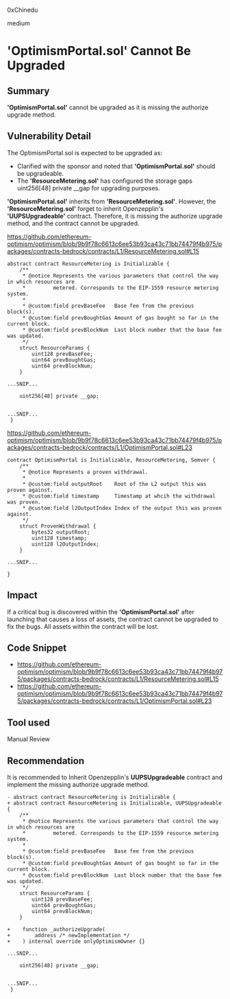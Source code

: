 0xChinedu

medium

# 'OptimismPortal.sol' Cannot Be Upgraded

## Summary
**'OptimismPortal.sol'** cannot be upgraded as it is missing the authorize upgrade method.
## Vulnerability Detail
The OptimismPortal.sol is expected to be upgraded as:

- Clarified with the sponsor and noted that **'OptimismPortal.sol'** should be upgradeable.
- The **'ResourceMetering.sol'** has configured the storage gaps uint256[48] private __gap for upgrading purposes.

**'OptimismPortal.sol'** inherits from **'ResourceMetering.sol'**. However, the **'ResourceMetering.sol'** forget to inherit Openzepplin's **'UUPSUpgradeable'** contract. Therefore, it is missing the authorize upgrade method, and the contract cannot be upgraded.

https://github.com/ethereum-optimism/optimism/blob/9b9f78c6613c6ee53b93ca43c71bb74479f4b975/packages/contracts-bedrock/contracts/L1/ResourceMetering.sol#L15
```solidity
abstract contract ResourceMetering is Initializable {
    /**
     * @notice Represents the various parameters that control the way in which resources are
     *         metered. Corresponds to the EIP-1559 resource metering system.
     *
     * @custom:field prevBaseFee   Base fee from the previous block(s).
     * @custom:field prevBoughtGas Amount of gas bought so far in the current block.
     * @custom:field prevBlockNum  Last block number that the base fee was updated.
     */
    struct ResourceParams {
        uint128 prevBaseFee;
        uint64 prevBoughtGas;
        uint64 prevBlockNum;
    }

...SNIP...

    uint256[48] private __gap;


...SNIP...
 }
```
https://github.com/ethereum-optimism/optimism/blob/9b9f78c6613c6ee53b93ca43c71bb74479f4b975/packages/contracts-bedrock/contracts/L1/OptimismPortal.sol#L23
```solidity
contract OptimismPortal is Initializable, ResourceMetering, Semver {
    /**
     * @notice Represents a proven withdrawal.
     *
     * @custom:field outputRoot    Root of the L2 output this was proven against.
     * @custom:field timestamp     Timestamp at whcih the withdrawal was proven.
     * @custom:field l2OutputIndex Index of the output this was proven against.
     */
    struct ProvenWithdrawal {
        bytes32 outputRoot;
        uint128 timestamp;
        uint128 l2OutputIndex;
    }

...SNIP...

}
```
## Impact
If a critical bug is discovered within the **'OptimismPortal.sol'** after launching that causes a loss of assets, the contract cannot be upgraded to fix the bugs. All assets within the contract will be lost.
## Code Snippet
- https://github.com/ethereum-optimism/optimism/blob/9b9f78c6613c6ee53b93ca43c71bb74479f4b975/packages/contracts-bedrock/contracts/L1/ResourceMetering.sol#L15
- https://github.com/ethereum-optimism/optimism/blob/9b9f78c6613c6ee53b93ca43c71bb74479f4b975/packages/contracts-bedrock/contracts/L1/OptimismPortal.sol#L23
## Tool used

Manual Review

## Recommendation
It is recommended to Inherit Openzepplin's **UUPSUpgradeable** contract and implement the missing authorize upgrade method.
```solidity
- abstract contract ResourceMetering is Initializable {
+ abstract contract ResourceMetering is Initializable, UUPSUpgradeable {
    /**
     * @notice Represents the various parameters that control the way in which resources are
     *         metered. Corresponds to the EIP-1559 resource metering system.
     *
     * @custom:field prevBaseFee   Base fee from the previous block(s).
     * @custom:field prevBoughtGas Amount of gas bought so far in the current block.
     * @custom:field prevBlockNum  Last block number that the base fee was updated.
     */
    struct ResourceParams {
        uint128 prevBaseFee;
        uint64 prevBoughtGas;
        uint64 prevBlockNum;
    }

+    function _authorizeUpgrade(
+        address /* newImplementation */
+    ) internal override onlyOptimismOwner {}

...SNIP...

    uint256[48] private __gap;


...SNIP...
 }
```
